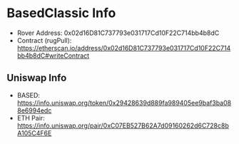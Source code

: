 # BasedClassic Info

- Rover Address: 0x02d16D81C737793e031717Cd10F22C714bb4b8dC
- Contract (rugPull): https://etherscan.io/address/0x02d16D81C737793e031717Cd10F22C714bb4b8dC#writeContract

## Uniswap Info

- BASED: https://info.uniswap.org/token/0x29428639d889fa989405ee9baf3ba088e6994edc
- ETH Pair: https://info.uniswap.org/pair/0xC07EB527B62A7d09160262d6C728c8bA105C4F6E
